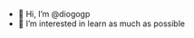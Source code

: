 - 👋 Hi, I’m @diogogp
- 👀 I’m interested in learn as much as possible

<!---
diogogp/diogogp is a ✨ special ✨ repository because its `README.md` (this file) appears on your GitHub profile.
You can click the Preview link to take a look at your changes.
--->
